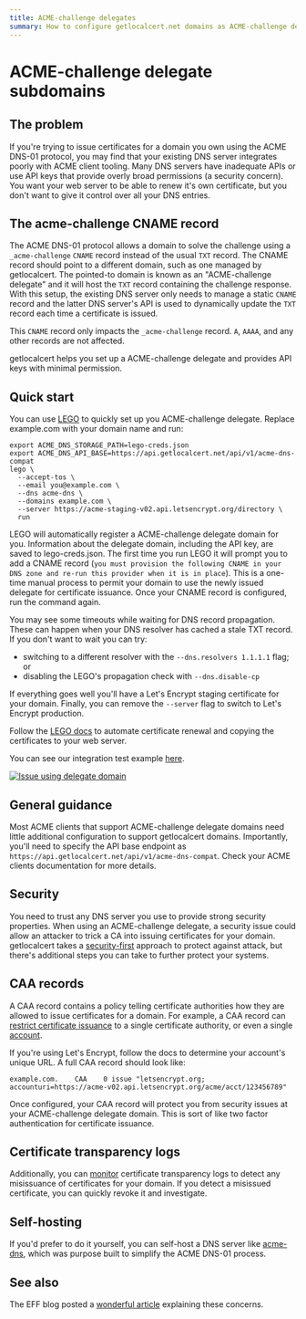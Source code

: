 ```yaml
---
title: ACME-challenge delegates
summary: How to configure getlocalcert.net domains as ACME-challenge delegate subdomain
---
```


# ACME-challenge delegate subdomains

## The problem

If you're trying to issue certificates for a domain you own using the ACME DNS-01 protocol, you may find that your existing DNS server integrates poorly with ACME client tooling.
Many DNS servers have inadequate APIs or use API keys that provide overly broad permissions (a security concern).
You want your web server to be able to renew it's own certificate, but you don't want to give it control over all your DNS entries.

## The acme-challenge CNAME record

The ACME DNS-01 protocol allows a domain to solve the challenge using a `_acme-challenge` `CNAME` record instead of the usual `TXT` record.
The CNAME record should point to a different domain, such as one managed by getlocalcert.
The pointed-to domain is known as an "ACME-challenge delegate" and it will host the `TXT` record containing the challenge response.
With this setup, the existing DNS server only needs to manage a static `CNAME` record and the latter DNS server's API is used to dynamically update the `TXT` record each time a certificate is issued.

This `CNAME` record only impacts the `_acme-challenge` record.
`A`, `AAAA`, and any other records are not affected.

getlocalcert helps you set up a ACME-challenge delegate and provides API keys with minimal permission.

## Quick start

You can use [LEGO](https://github.com/go-acme/lego) to quickly set up you ACME-challenge delegate.
Replace example.com with your domain name and run:

```
export ACME_DNS_STORAGE_PATH=lego-creds.json
export ACME_DNS_API_BASE=https://api.getlocalcert.net/api/v1/acme-dns-compat
lego \
  --accept-tos \
  --email you@example.com \
  --dns acme-dns \
  --domains example.com \
  --server https://acme-staging-v02.api.letsencrypt.org/directory \
  run
```

LEGO will automatically register a ACME-challenge delegate domain for you.
Information about the delegate domain, including the API key, are saved to lego-creds.json.
The first time you run LEGO it will prompt you to add a CNAME record (`you must provision the following CNAME in your DNS zone and re-run this provider when it is in place`).
This is a one-time manual process to permit your domain to use the newly issued delegate for certificate issuance.
Once your CNAME record is configured, run the command again.

You may see some timeouts while waiting for DNS record propagation.
These can happen when your DNS resolver has cached a stale TXT record.
If you don't want to wait you can try:

* switching to a different resolver with the `--dns.resolvers 1.1.1.1` flag; or
* disabling the LEGO's propagation check with `--dns.disable-cp`

If everything goes well you'll have a Let's Encrypt staging certificate for your domain.
Finally, you can remove the `--server` flag to switch to Let's Encrypt production.

Follow the [LEGO docs](https://go-acme.github.io/lego/) to automate certificate renewal and copying the certificates to your web server.

You can see our integration test example [here](https://github.com/robalexdev/getlocalcert-client-tests/blob/main/examples/lego-delegate-domain/issue-using-delegate.sh).

[![Issue using delegate domain](https://github.com/robalexdev/getlocalcert-client-tests/actions/workflows/lego-delegate.yml/badge.svg)](https://github.com/robalexdev/getlocalcert-client-tests/actions/workflows/lego-delegate.yml)

## General guidance

Most ACME clients that support ACME-challenge delegate domains need little additional configuration to support getlocalcert domains.
Importantly, you'll need to specify the API base endpoint as `https://api.getlocalcert.net/api/v1/acme-dns-compat`.
Check your ACME clients documentation for more details.


## Security

You need to trust any DNS server you use to provide strong security properties.
When using an ACME-challenge delegate, a security issue could allow an attacker to trick a CA into issuing certificates for your domain.
getlocalcert takes a [security-first](/security/) approach to protect against attack, but there's additional steps you can take to further protect your systems.

## CAA records

A CAA record contains a policy telling certificate authorities how they are allowed to issue certificates for a domain.
For example, a CAA record can [restrict certificate issuance](https://letsencrypt.org/docs/caa/) to a single certificate authority, or even a single [account](https://community.letsencrypt.org/t/enabling-acme-caa-account-and-method-binding/189588).

If you're using Let's Encrypt, follow the docs to determine your account's unique URL.
A full CAA record should look like:

    example.com.    CAA    0 issue "letsencrypt.org; accounturi=https://acme-v02.api.letsencrypt.org/acme/acct/123456789"

Once configured, your CAA record will protect you from security issues at your ACME-challenge delegate domain.
This is sort of like two factor authentication for certificate issuance.


## Certificate transparency logs

Additionally, you can [monitor](/security/#Monitor-certificate-transparency-logs) certificate transparency logs to detect any misissuance of certificates for your domain.
If you detect a misissued certificate, you can quickly revoke it and investigate.

## Self-hosting

If you'd prefer to do it yourself, you can self-host a DNS server like [acme-dns](https://github.com/joohoi/acme-dns/), which was purpose built to simplify the ACME DNS-01 process.

## See also

The EFF blog posted a [wonderful article](https://www.eff.org/deeplinks/2018/02/technical-deep-dive-securing-automation-acme-dns-challenge-validation) explaining these concerns.

